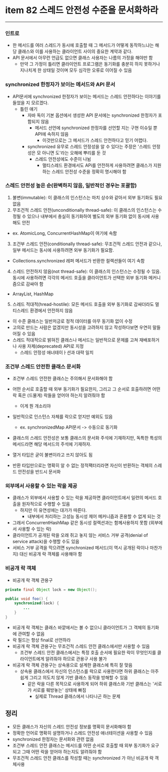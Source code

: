 # item 82 스레드 안전성 수준을 문서화하라

---

### 인트로 

- 한 메서드를 여러 스레드가 동시에 호출할 때 그 메서드가 어떻게 동작하느냐는 해당 클래스와 이를 사용하는 클라이언트 사이의 중요한 계약과 같다.
- API 문서에서 아무런 언급도 없으면 클래스 사용자는 나름의 가정을 해야만 함
  - 만약 그 가정이 틀리면 클라이언트 프로그램은 동기화를 충분히 하지 못하거나 지나치게 한 상태일 것이며 모두 심각한 오류로 이어질 수 있음
  
### synchronized 한정자가 보이는 메서드와 API 문서

- API문서에 synchronized 한정자가 보이는 메서드는 스레드 안전하다는 이야기를 들었을 지 모르겠다.
  - 틀린 얘기
    - 자바 독이 기본 옵션에서 생성한 API 문서에는 synchronized 한정자가 포함되지 않음
      - 메서드 선언에 synchronized 한정자를 선언할 지는 구현 이슈일 뿐 API에 속하지 않음
        - 이것만으로는 그 메서드가 스레드 안전하다고 믿기 어렵다.
    - synchronized 유무로 스레드 안정성을 알 수 있다는 주장은 '스레드 안정성은 모 아니면 도'라는 오해에 뿌리를 둔 것
      - 스레드 안전성에도 수준이 나뉨
        - 멀티스레드 환경에서도 APi를 안전하게 사용하려면 클래스가 지원하는 스레드 안전성 수준을 정확히 명시해야 함
  
### 스레드 안전성 높은 순(완벽하지 않음, 일반적인 경우는 포괄함)

1. 불변(immutable): 이 클래스의 인스턴스는 마치 상수와 같아서 외부 동기화도 필요 없음
2. 무조건적 스레드 안전(unconditionally thread-safe): 이 클래스의 인스턴스는 수정될 수 있으나 내부에서 충실히 동기화하여 별도의 외부 동기화 없이 동시에 사용해도 안전
  - ex. AtomicLong, ConcurrentHashMap이 여기에 속함
3. 조건부 스레드 안전(conditionally thread-safe): 무조건적 스레드 안전과 같으나, 일부 메서드는 동시에 사용하려면 외부 동기화가 필요함.
  - Collections.synchronized 레퍼 메서드가 반환한 컬렉션들이 여기 속함
4. 스레드 안전하지 않음(not thread-safe): 이 클래스의 인스턴스는 수정될 수 있음. 동시에 사용하려면 각각의 메서드 호출을 클라이언트가 선택한 외부 동기화 메커니즘으로 감싸야 함
  - ArrayList, HashMap 
5. 스레드 적대적(hread-hostile): 모든 메서드 호출을 외부 동기화로 감싸더라도 멀티스레드 환경에서 안전하지 않음
  - 이 수준 클래스는 일반저긍로 정적 데이터를 아무 동기화 없이 수정
  - 고의로 만드는 사람은 없겠지만 동시성을 고려하지 않고 작성하다보면 우연히 말들어질 수 있음
  - 스레드 적대적으로 밝혀진 클래스나 메서드는 일반적으로 문제를 고쳐 재배포하거나 사용 자제(deprecated) API로 지정
    - 스레드 안정성 애너테이ㅏ션과 대략 일치
  
### 조건부 스레드 안전한 클래스 문서화

- 조건부 스레드 안전한 클래스는 주의해서 문서화해야 함
- 어떤 순서로 호출할 때 외부 동기화가 필요한지, 그리고 그 순서로 호출하려면 어떤 락 혹은 (드물게) 락들을 얻어야 하는지 알려줘야 함
  - 이게 뭔 개소리야
- 일반적으로 인스턴스 자체를 락으로 얻지만 예외도 있음
  - ex. synchronizedMap API문서 -> 수동으로 동기화
  
- 클래스의 스레드 안전성은 보통 클래스의 문서화 주석에 기재하지만, 독특한 특성의 메서드라면 해당 메서드의 주석에 기재하자.
- 열거 타입은 굳이 불변이라고 쓰지 않아도 됨
- 반환 타입만으로는 명확히 알 수 없는 정적팩터리라면 자신이 반환하는 객체의 스레드 안전성을 반드시 문서화

### 외부에서 사용할 수 있는 락을 제공

- 클래스가 외부에서 사용할 수 있는 락을 제공하면 클라이언트에서 일련의 메서드 호출을 원자적으로 수행할 수 있음
  - 하지만 이 유연성에는 대가가 따른다.
    - 내부에서 처리하는 고성능 동시성 제어 메커니즘과 혼용할 수 없게 되는 것
- 그래서 ConcurrentHashMap 같은 동시성 컬렉션과는 함께사용하지 못함 (외부에서 사용할 수 있는 락)
- 클라이언트가 공개된 락을 오래 쥐고 놓지 않는 서비스 거부 공격(denial of service attack)을 수행할 수도 있음
- 서비스 거부 공격을 막으려면 synchronized 메서드(이 역시 공개된 락이나 마찬가지) 대신 비공개 락 객체를 사용해야 함

### 비공개 락 객체 

- 비공개 락 객체 관용구
```java
private final Object lock = new Object();

public void foo() {
    synchronized(lock) {
        ...
    }
}
```

- 비공개 락 객체는 클래스 바깥에서는 볼 수 없으니 클라이언트가 그 객체의 동기화에 관여할 수 없음
- 락 필드는 항상 final로 선언하라
- 비공개 락 객체 관용구는 무조건적 스레드 안전 클래스에서만 사용할 수 있음
  - 조건부 스레드 안전 클래스에서는 특정 호출 순서에 필요한 락이 무엇인지를 클라이언트에게 알려줘야 하므로 관용구 사용 불가
- 비공개 락 객체 관용구는 상속용으로 설계한 클래스에 특히 잘 맞음
  - 상속용 클래스에서 자신의 인스턴스를 락으로 사용한다면 하위 클래스는 아주 쉽게 그리고 의도치 않게 기반 클래스 동작을 방해할 수 있음
    - 같은 락을 다른 목적으로 사용하게 되어 하위 클래스와 기반 클래스는 '서로가 서로를 훼방놓는' 상태에 빠짐
      - 실제로 Thread 클래스에서 나타나곤 하는 문제
  
## 정리

- 모든 클래스가 자신의 스레드 안전성 정보를 명확히 문서화해야 함
- 정확한 언어로 명확히 설명하거나 스레드 안전성 애너테이션을 사용할 수 있음
- synchronized 한정자는 문서화와 관련 없음
- 조건부 스레드 안전 클래스는 메서드를 어떤 순서로 호출할 때 외부 동기화가 요구되고 그때 어떤 락을 얻어야 하는지도 알려줘야 함
- 무조건적 스레드 안전 클래스를 작성할 때는 synchronized 가 아닌 비공개 락 객체사용
